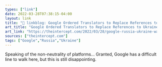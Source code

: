 ```yaml
---
types: ["link"]
date: 2022-03-28T07:38:15-04:00
layout: link
title: "🔗 linkblog: Google Ordered Translators to Replace References to Ukraine “War”'"
art_title: "Google Ordered Translators to Replace References to Ukraine “War”"
art_link: "https://theintercept.com/2022/03/28/google-russia-ukraine-war-censorship/"
sources: ["theintercept.com"]
tags: ["Google","Russia","Ukraine"]
---
```

Speaking of the non-neutrality of platforms... Granted, Google has a difficult line to walk here, but this is still disappointing.
